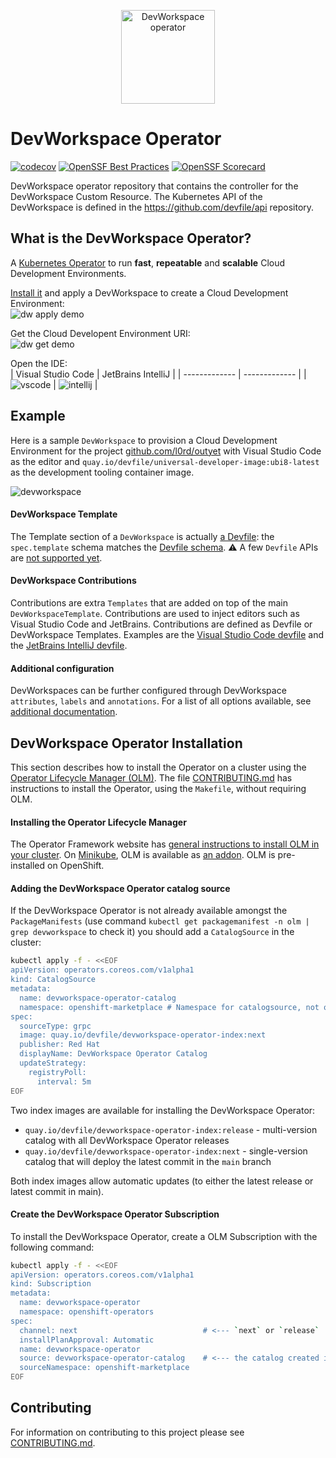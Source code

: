 <p align="center"><img alt="DevWorkspace operator" src="./img/logo.png" width="150px" /></p>

# DevWorkspace Operator

[![codecov](https://codecov.io/gh/devfile/devworkspace-operator/branch/main/graph/badge.svg)](https://codecov.io/gh/devfile/devworkspace-operator)
[![OpenSSF Best Practices](https://www.bestpractices.dev/projects/8258/badge)](https://www.bestpractices.dev/projects/8258)
[![OpenSSF Scorecard](https://api.securityscorecards.dev/projects/github.com/devfile/devworkspace-operator/badge)](https://securityscorecards.dev/viewer/?uri=github.com/devfile/devworkspace-operator)

DevWorkspace operator repository that contains the controller for the DevWorkspace Custom Resource. The Kubernetes API of the DevWorkspace is defined in the https://github.com/devfile/api repository.

## What is the DevWorkspace Operator?

A [Kubernetes Operator](https://kubernetes.io/docs/concepts/extend-kubernetes/operator/) to run **fast**, **repeatable**
and **scalable** Cloud Development Environments.

[Install it](#devworkspace-operator-installation) and apply a DevWorkspace to create a Cloud Development Environment:<br/>
![dw apply demo](img/apply-demo.gif)

Get the Cloud Developent Environment URI:<br/>
![dw get demo](img/get-demo.gif)

Open the IDE:<br/>
| Visual Studio Code  | JetBrains IntelliJ |
| ------------- | ------------- |
| ![vscode](img/vscode.png) | ![intellij](img/intellij.png) |

## Example

Here is a sample `DevWorkspace` to provision a Cloud Development Environment for the project
[github.com/l0rd/outyet](https://github.com/l0rd/outyet) with Visual Studio Code as the editor and
`quay.io/devfile/universal-developer-image:ubi8-latest` as the development tooling container image.<br/>

![devworkspace](img/devworkspace.png)

#### DevWorkspace Template

The Template section of a `DevWorkspace` is actually [a Devfile](https://devfile.io/docs/2.3.0/what-is-a-devfile): the
`spec.template` schema matches the [Devfile schema](https://devfile.io/docs/2.3.0/devfile-schema). :warning: A few 
`Devfile` APIs are
[not supported yet](https://github.com/devfile/devworkspace-operator/blob/main/docs/unsupported-devfile-api.adoc).

#### DevWorkspace Contributions

Contributions are extra `Templates` that are added on top of the main `DevWorkspaceTemplate`. Contributions are used to
inject editors such as Visual Studio Code and JetBrains. Contributions are defined as Devfile or DevWorkspace Templates.
Examples are the
[Visual Studio Code devfile](https://eclipse-che.github.io/che-plugin-registry/main/v3/plugins/che-incubator/che-code/latest/devfile.yaml)
and the
[JetBrains IntelliJ devfile](https://eclipse-che.github.io/che-plugin-registry/main/v3/plugins/che-incubator/che-idea/latest/devfile.yaml).

#### Additional configuration

DevWorkspaces can be further configured through DevWorkspace `attributes`, `labels` and `annotations`. For a list of all
options available, see [additional documentation](docs/additional-configuration.adoc).

## DevWorkspace Operator Installation

This section describes how to install the Operator on a cluster using the 
[Operator Lifecycle Manager (OLM)](https://olm.operatorframework.io). The file [CONTRIBUTING.md](CONTRIBUTING.md) has 
instructions to install the Operator, using the `Makefile`, without requiring OLM.

#### Installing the Operator Lifecycle Manager

The Operator Framework website has 
[general instructions to install OLM in your cluster](https://olm.operatorframework.io/docs/getting-started/#installing-olm-in-your-cluster).
On [Minikube](https://minikube.sigs.k8s.io/), OLM is available as
[an addon](https://minikube.sigs.k8s.io/docs/commands/addons/).
OLM is pre-installed on OpenShift.

#### Adding the DevWorkspace Operator catalog source

If the DevWorkspace Operator is not already available amongst the `PackageManifests` (use command
`kubectl get packagemanifest -n olm | grep devworkspace` to check it) you should add a `CatalogSource` in the
cluster:

```bash
kubectl apply -f - <<EOF
apiVersion: operators.coreos.com/v1alpha1
kind: CatalogSource
metadata:
  name: devworkspace-operator-catalog
  namespace: openshift-marketplace # Namespace for catalogsource, not operator itself
spec:
  sourceType: grpc
  image: quay.io/devfile/devworkspace-operator-index:next
  publisher: Red Hat
  displayName: DevWorkspace Operator Catalog
  updateStrategy:
    registryPoll:
      interval: 5m
EOF
```

Two index images are available for installing the DevWorkspace Operator:
* `quay.io/devfile/devworkspace-operator-index:release` - multi-version catalog with all DevWorkspace Operator releases
* `quay.io/devfile/devworkspace-operator-index:next` - single-version catalog that will deploy the latest commit in the `main` branch

Both index images allow automatic updates (to either the latest release or latest commit in main).

#### Create the DevWorkspace Operator Subscription

To install the DevWorkspace Operator, create a OLM Subscription with the following command: 

```bash
kubectl apply -f - <<EOF
apiVersion: operators.coreos.com/v1alpha1
kind: Subscription
metadata:
  name: devworkspace-operator
  namespace: openshift-operators
spec:
  channel: next                            # <--- `next` or `release`
  installPlanApproval: Automatic
  name: devworkspace-operator
  source: devworkspace-operator-catalog    # <--- the catalog created in the previous step
  sourceNamespace: openshift-marketplace
EOF
```

## Contributing

For information on contributing to this project please see [CONTRIBUTING.md](CONTRIBUTING.md).

